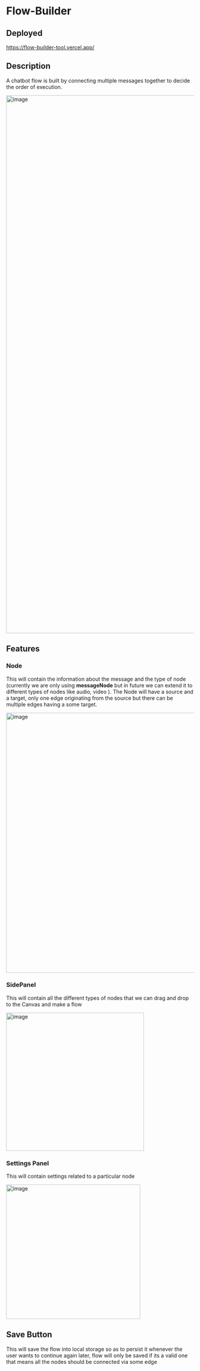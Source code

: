 # Flow-Builder

## Deployed
https://flow-builder-tool.vercel.app/

## Description
A chatbot flow is built by connecting multiple messages together to decide the order of execution.

<img width="1440" alt="image" src="https://github.com/hemant-taneja/Flow-Builder/assets/47469678/68c95918-9c67-443c-83d3-b8fe1d31fad4">

## Features
### Node
This will contain the information about the message and the type of node (currently we are only using **messageNode** but in future we can extend it to different types of nodes like audio, video ). The Node will have a source and a target, only one edge originating from the source but there can be multiple edges having a some target.

<img width="696" alt="image" src="https://github.com/hemant-taneja/Flow-Builder/assets/47469678/6c9f8b09-5b44-4ef4-91f2-ff16c1fba79b">

### SidePanel
This will contain all the different types of nodes that we can drag and drop to the Canvas and make a flow

<img width="370" alt="image" src="https://github.com/hemant-taneja/Flow-Builder/assets/47469678/0c4a2fa8-8004-401a-890c-26f8b75f72b9">

### Settings Panel
This will contain settings related to a particular node

<img width="360" alt="image" src="https://github.com/hemant-taneja/Flow-Builder/assets/47469678/57203d73-19e7-423d-819c-3f5ddf2f430d">

## Save Button
This will save the flow into local storage so as to persist it whenever the user wants to continue again later, flow will only be saved if its a valid one that means all the nodes should be connected via some edge
